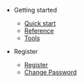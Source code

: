 <!-- _navbar.md -->

* Getting started

  * [Quick start](quickstart.md)
  * [Reference](language.md)
  * [Tools](tools.md)


* Register 
  * [Register](tools.md)
  * [Change Password](tools.md)
